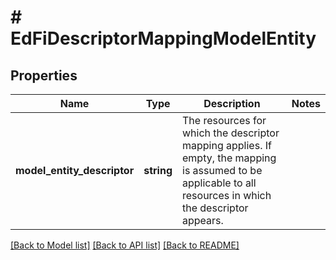 # # EdFiDescriptorMappingModelEntity

## Properties

Name | Type | Description | Notes
------------ | ------------- | ------------- | -------------
**model_entity_descriptor** | **string** | The resources for which the descriptor mapping applies. If empty, the mapping is assumed to be applicable to all resources in which the descriptor appears. |

[[Back to Model list]](../../README.md#models) [[Back to API list]](../../README.md#endpoints) [[Back to README]](../../README.md)
